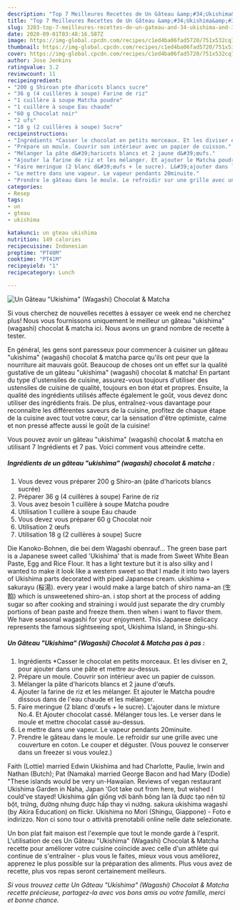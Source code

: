 ```yaml
---
description: "Top 7 Meilleures Recettes de Un Gâteau &amp;#34;Ukishima&amp;#34; (Wagashi) Chocolat &amp;amp; Matcha"
title: "Top 7 Meilleures Recettes de Un Gâteau &amp;#34;Ukishima&amp;#34; (Wagashi) Chocolat &amp;amp; Matcha"
slug: 3203-top-7-meilleures-recettes-de-un-gateau-and-34-ukishima-and-34-wagashi-chocolat-and-amp-matcha
date: 2020-09-01T03:48:16.587Z
image: https://img-global.cpcdn.com/recipes/c1ed4ba06fad5720/751x532cq70/un-gateau-ukishima-wagashi-chocolat-matcha-photo-principale-de-la-recette.jpg
thumbnail: https://img-global.cpcdn.com/recipes/c1ed4ba06fad5720/751x532cq70/un-gateau-ukishima-wagashi-chocolat-matcha-photo-principale-de-la-recette.jpg
cover: https://img-global.cpcdn.com/recipes/c1ed4ba06fad5720/751x532cq70/un-gateau-ukishima-wagashi-chocolat-matcha-photo-principale-de-la-recette.jpg
author: Jose Jenkins
ratingvalue: 3.2
reviewcount: 11
recipeingredient:
- "200 g Shiroan pte dharicots blancs sucre"
- "36 g (4 cuillères à soupe) Farine de riz"
- "1 cuillère à soupe Matcha poudre"
- "1 cuillère à soupe Eau chaude"
- "60 g Chocolat noir"
- "2 ufs"
- "18 g (2 cuillères à soupe) Sucre"
recipeinstructions:
- "Ingrédients *Casser le chocolat en petits morceaux. Et les diviser en 2, pour ajouter dans une pâte et mettre au-dessus."
- "Prépare un moule. Couvrir son intérieur avec un papier de cuisson."
- "Mélanger la pâte d&#39;haricots blancs et 2 jaune d&#39;œufs."
- "Ajouter la farine de riz et les mélanger. Et ajouter le Matcha poudre dissous dans de l&#39;eau chaude et les mélanger."
- "Faire meringue (2 blanc d&#39;œufs + le sucre). L&#39;ajouter dans le mixture No.4. Et Ajouter chocolat cassé. Mélanger tous les. Le verser dans le moule et mettre chocolat cassé au-dessus."
- "Le mettre dans une vapeur. Le vapeur pendants 20minuite."
- "Prendre le gâteau dans le moule. Le refroidir sur une grille avec une couverture en coton. Le couper et déguster. (Vous pouvez le conserver dans un freezer si vous voulez.)"
categories:
- Resep
tags:
- un
- gteau
- ukishima

katakunci: un gteau ukishima 
nutrition: 149 calories
recipecuisine: Indonesian
preptime: "PT40M"
cooktime: "PT41M"
recipeyield: "1"
recipecategory: Lunch

---
```



![Un Gâteau &#34;Ukishima&#34; (Wagashi) Chocolat &amp; Matcha](https://img-global.cpcdn.com/recipes/c1ed4ba06fad5720/751x532cq70/un-gateau-ukishima-wagashi-chocolat-matcha-photo-principale-de-la-recette.jpg)

Si vous cherchez de nouvelles recettes à essayer ce week end ne cherchez plus! Nous vous fournissons uniquement le meilleur un gâteau &#34;ukishima&#34; (wagashi) chocolat &amp; matcha ici. Nous avons un grand nombre de recette à tester.

En général, les gens sont paresseux pour commencer à cuisiner un gâteau &#34;ukishima&#34; (wagashi) chocolat &amp; matcha parce qu'ils ont peur que la nourriture ait mauvais goût. Beaucoup de choses ont un effet sur la qualité gustative de un gâteau &#34;ukishima&#34; (wagashi) chocolat &amp; matcha! En partant du type d'ustensiles de cuisine, assurez-vous toujours d'utiliser des ustensiles de cuisine de qualité, toujours en bon état et propres. Ensuite, la qualité des ingrédients utilisés affecte également le goût, vous devez donc utiliser des ingrédients frais. De plus, entraînez-vous davantage pour reconnaître les différentes saveurs de la cuisine, profitez de chaque étape de la cuisine avec tout votre cœur, car la sensation d'être optimiste, calme et non pressé affecte aussi le goût de la cuisine!

<!--inarticleads1-->

Vous pouvez avoir un gâteau &#34;ukishima&#34; (wagashi) chocolat &amp; matcha en utilisant 7 Ingrédients et 7 pas. Voici comment vous atteindre cette.

##### Ingrédients de un gâteau &#34;ukishima&#34; (wagashi) chocolat &amp; matcha :

1. Vous devez vous préparer 200 g Shiro-an (pâte d&#39;haricots blancs sucrée)
1. Préparer 36 g (4 cuillères à soupe) Farine de riz
1. Vous avez besoin 1 cuillère à soupe Matcha poudre
1. Utilisation 1 cuillère à soupe Eau chaude
1. Vous devez vous préparer 60 g Chocolat noir
1. Utilisation 2 œufs
1. Utilisation 18 g (2 cuillères à soupe) Sucre


Die Kanoko-Bohnen, die bei dem Wagashi obenrauf… The green base part is a Japanese sweet called &#39;Ukishima&#39; that is made from Sweet White Bean Paste, Egg and Rice Flour. It has a light texture but it is also silky and I wanted to make it look like a western sweet so that I made it into two layers of Ukishima parts decorated with piped Japanese cream. ukishima + sakurayu (桜湯). every year i would make a large batch of shiro nama-an (生餡) which is unsweetened shiro-an. i stop short at the process of adding sugar so after cooking and straining i would just separate the dry crumbly portions of bean paste and freeze them. then when i want to flavor them. We have seasonal wagashi for your enjoyment. This Japanese delicacy represents the famous sightseeing spot, Ukishima Island, in Shingu-shi. 

<!--inarticleads2-->

##### Un Gâteau &#34;Ukishima&#34; (Wagashi) Chocolat &amp; Matcha pas à pas :

1. Ingrédients *Casser le chocolat en petits morceaux. Et les diviser en 2, pour ajouter dans une pâte et mettre au-dessus.
1. Prépare un moule. Couvrir son intérieur avec un papier de cuisson.
1. Mélanger la pâte d&#39;haricots blancs et 2 jaune d&#39;œufs.
1. Ajouter la farine de riz et les mélanger. Et ajouter le Matcha poudre dissous dans de l&#39;eau chaude et les mélanger.
1. Faire meringue (2 blanc d&#39;œufs + le sucre). L&#39;ajouter dans le mixture No.4. Et Ajouter chocolat cassé. Mélanger tous les. Le verser dans le moule et mettre chocolat cassé au-dessus.
1. Le mettre dans une vapeur. Le vapeur pendants 20minuite.
1. Prendre le gâteau dans le moule. Le refroidir sur une grille avec une couverture en coton. Le couper et déguster. (Vous pouvez le conserver dans un freezer si vous voulez.)


Faith (Lottie) married Edwin Ukishima and had Charlotte, Paulie, Irwin and Nathan (Butch); Pat (Namaka) married George Bacon and had Mary (Dodie) &#34;These islands would be very un-Hawaiian. Reviews of vegan restaurant Ukishima Garden in Naha, Japan &#39;Got take out from here, but wished I could&#39;ve stayed! Ukishima gần giống với bánh bông lan là được tạo nên từ bột, trứng, đường nhưng được hấp thay vì nướng. sakura ukishima wagashi (by Akira Education) on flickr. Ukishima no Mori (Shingu, Giappone) - Foto e indirizzo. Non ci sono tour o attività prenotabili online nelle date selezionate. 

<!--inarticleads1-->

<p>
Un bon plat fait maison est l'exemple que tout le monde garde à l'esprit. L'utilisation de ces Un Gâteau &#34;Ukishima&#34; (Wagashi) Chocolat &amp; Matcha recette pour améliorer votre cuisine coïncide avec celle d'un athlète qui continue de s'entraîner - plus vous le faites, mieux vous vous améliorez, apprenez le plus possible sur la préparation des aliments. Plus vous avez de recette, plus vos repas seront certainement meilleurs.
</p>

<p>
<i>Si vous trouvez cette Un Gâteau &#34;Ukishima&#34; (Wagashi) Chocolat &amp; Matcha recette précieuse, partagez-la avec vos bons amis ou votre famille, merci et bonne chance.</i>
</p>
